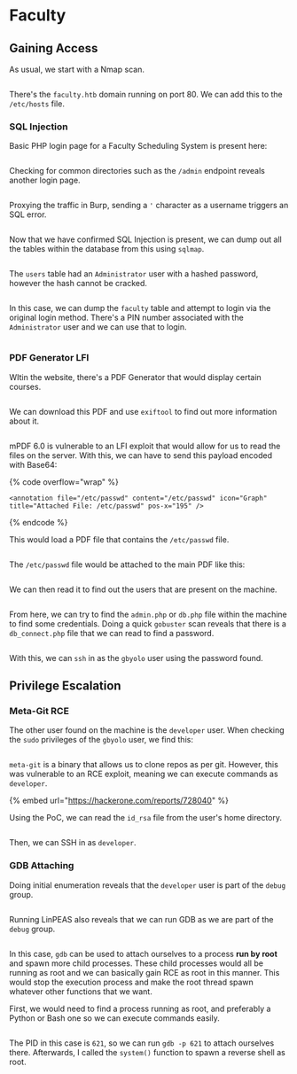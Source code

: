# Faculty

## Gaining Access

As usual, we start with a Nmap scan.&#x20;

<figure><img src="../../../.gitbook/assets/image (963).png" alt=""><figcaption></figcaption></figure>

There's the `faculty.htb` domain running on port 80. We can add this to the `/etc/hosts` file.&#x20;

### SQL Injection

Basic PHP login page for a Faculty Scheduling System is present here:

<figure><img src="../../../.gitbook/assets/image (1793).png" alt=""><figcaption></figcaption></figure>

Checking for common directories such as the `/admin` endpoint reveals another login page.

<figure><img src="../../../.gitbook/assets/image (1439).png" alt=""><figcaption></figcaption></figure>

Proxying the traffic in Burp, sending a `'` character as a username triggers an SQL error.

<figure><img src="../../../.gitbook/assets/image (3841).png" alt=""><figcaption></figcaption></figure>

Now that we have confirmed SQL Injection is present, we can dump out all the tables within the database from this using `sqlmap`.

<figure><img src="../../../.gitbook/assets/image (689).png" alt=""><figcaption></figcaption></figure>

The `users` table had an `Administrator` user with a hashed password, however the hash cannot be cracked.

<figure><img src="../../../.gitbook/assets/image (2724).png" alt=""><figcaption></figcaption></figure>

In this case, we can dump the `faculty` table and attempt to login via the original login method. There's a PIN number associated with the `Administrator` user and we can use that to login.

<figure><img src="../../../.gitbook/assets/image (3391).png" alt=""><figcaption></figcaption></figure>

### PDF Generator LFI

WItin the website, there's a PDF Generator that would display certain courses.&#x20;

<figure><img src="../../../.gitbook/assets/image (2268).png" alt=""><figcaption></figcaption></figure>

We can download this PDF and use `exiftool` to find out more information about it.

<figure><img src="../../../.gitbook/assets/image (1493).png" alt=""><figcaption></figcaption></figure>

mPDF 6.0 is vulnerable to an LFI exploit that would allow for us to read the files on the server. With this, we can have to send this payload encoded with Base64:

{% code overflow="wrap" %}
```
<annotation file="/etc/passwd" content="/etc/passwd" icon="Graph" title="Attached File: /etc/passwd" pos-x="195" />
```
{% endcode %}

This would load a PDF file that contains the `/etc/passwd` file.

<figure><img src="../../../.gitbook/assets/image (1877).png" alt=""><figcaption></figcaption></figure>

The `/etc/passwd` file would be attached to the main PDF like this:

<figure><img src="../../../.gitbook/assets/image (2685).png" alt=""><figcaption></figcaption></figure>

We can then read it to find out the users that are present on the machine.

<figure><img src="../../../.gitbook/assets/image (1461).png" alt=""><figcaption></figcaption></figure>

From here, we can try to find the `admin.php` or `db.php` file within the machine to find some credentials. Doing a quick `gobuster` scan reveals that there is a `db_connect.php` file that we can read to find a password.

<figure><img src="../../../.gitbook/assets/image (2296).png" alt=""><figcaption></figcaption></figure>

With this, we can `ssh` in as the `gbyolo` user using the password found.&#x20;

## Privilege Escalation

### Meta-Git RCE

The other user found on the machine is the `developer` user. When checking the `sudo` privileges of the `gbyolo` user, we find this:

<figure><img src="../../../.gitbook/assets/image (447).png" alt=""><figcaption></figcaption></figure>

`meta-git` is a binary that allows us to clone repos as per git. However, this was vulnerable to an RCE exploit, meaning we can execute commands as `developer`.&#x20;

{% embed url="https://hackerone.com/reports/728040" %}

Using the PoC, we can read the `id_rsa` file from the user's home directory.

<figure><img src="../../../.gitbook/assets/image (266).png" alt=""><figcaption></figcaption></figure>

Then, we can SSH in as `developer`.&#x20;

### GDB Attaching

Doing initial enumeration reveals that the `developer` user is part of the `debug` group.

<figure><img src="../../../.gitbook/assets/image (3031).png" alt=""><figcaption></figcaption></figure>

Running LinPEAS also reveals that we can run GDB as we are part of the `debug` group.

<figure><img src="../../../.gitbook/assets/image (1285).png" alt=""><figcaption></figcaption></figure>

In this case, `gdb` can be used to attach ourselves to a process **run by root** and spawn more child processes. These child processes would all be running as root and we can basically gain RCE as root in this manner. This would stop the execution process and make the root thread spawn whatever other functions that we want.&#x20;

First, we would need to find a process running as root, and preferably a Python or Bash one so we can execute commands easily.

<figure><img src="../../../.gitbook/assets/image (3925).png" alt=""><figcaption></figcaption></figure>

The PID in this case is `621`, so we can run `gdb -p 621` to attach ourselves there. Afterwards, I called the `system()` function to spawn a reverse shell as root.&#x20;

<figure><img src="../../../.gitbook/assets/image (116).png" alt=""><figcaption></figcaption></figure>

<figure><img src="../../../.gitbook/assets/image (1125).png" alt=""><figcaption></figcaption></figure>
